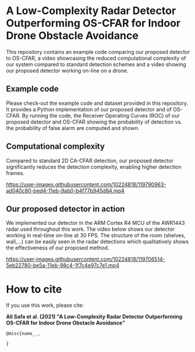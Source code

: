 

# A Low-Complexity Radar Detector Outperforming OS-CFAR for Indoor Drone Obstacle Avoidance
This repository contains an example code comparing our proposed detector to OS-CFAR, a video showcasing the reduced computational complexity of our system compared to standard detection schemes and a video showing our proposed detector working on-line on a drone.

## Example code

Please check-out the example code and dataset provided in this repository. It provides a Python implementation of our proposed detector and of OS-CFAR. By running the code, the Receiver Operating Curves (ROC) of our proposed detector and OS-CFAR showing the probability of detection vs. the probability of false alarm are computed and shown. 

## Computational complexity

Compared to standard 2D CA-CFAR detection, our proposed detector significantly reduces the detection complexity, enabling higher detection frames.

https://user-images.githubusercontent.com/10224818/119790963-ad040c80-bed4-11eb-9ab0-b4f77b945d84.mp4

## Our proposed detector in action

We implemented our detector in the ARM Cortex R4 MCU of the AWR1443 radar used throughout this work. The video below shows our detector working in real-time on-line at 30 FPS. The structure of the room (shelves, wall,...) can be easily seen in the radar detections which qualitatively shows the effectiveness of our proposed method.

https://user-images.githubusercontent.com/10224818/119706514-5eb22780-be5a-11eb-98c4-1f7c4e97c7e1.mp4

# How to cite

If you use this work, please cite:

**Ali Safa et al. (2021) "A Low-Complexity Radar Detector Outperforming OS-CFAR for Indoor Drone Obstacle Avoidance"**

```
@misc{name__,

}
```









